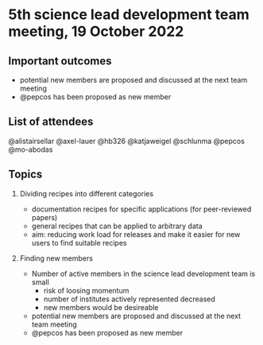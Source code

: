 # 5th science lead development team meeting, 19 October 2022

## Important outcomes

* potential new members are proposed and discussed at the next team meeting
* @pepcos has been proposed as new member

## List of attendees

@alistairsellar @axel-lauer @hb326 @katjaweigel @schlunma @pepcos @mo-abodas

## Topics

1. Dividing recipes into different categories
   * documentation recipes for specific applications (for peer-reviewed papers)
   * general recipes that can be applied to arbitrary data
   * aim: reducing work load for releases and make it easier for new users to find suitable recipes

2. Finding new members
   * Number of active members in the science lead development team is small
     - risk of loosing momentum
     - number of institutes actively represented decreased
     - new members would be desireable
   * potential new members are proposed and discussed at the next team meeting
   * @pepcos has been proposed as new member
